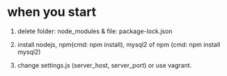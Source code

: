 # when you start

1. delete folder: node_modules & file: package-lock.json

2. install nodejs, npm(cmd: npm install), mysql2 of npm (cmd: npm install mysql2)

3. change settings.js (server_host, server_port) or use vagrant.
